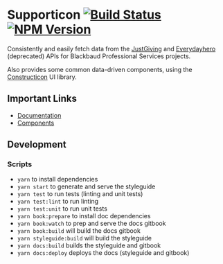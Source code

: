 # Supporticon [![Build Status](https://travis-ci.com/blackbaud-services/supporticon.svg?branch=master)](https://travis-ci.com/blackbaud-services/supporticon) [![NPM Version](https://img.shields.io/npm/v/supporticon.svg?style=flat-square&amp;colorB=1bab6b)](https://www.npmjs.com/package/supporticon)

Consistently and easily fetch data from the [JustGiving](https://developer.justgiving.com/) and [Everydayhero](http://developer.everydayhero.com/) (deprecated) APIs for Blackbaud Professional Services projects.

Also provides some common data-driven components, using the [Constructicon](https://github.com/blackbaud-services/constructicon) UI library.

## Important Links

- [Documentation](https://blackbaud-services.github.io/supporticon/book)
- [Components](https://blackbaud-services.github.io/supporticon/components)

## Development

### Scripts

- `yarn` to install dependencies
- `yarn start` to generate and serve the styleguide
- `yarn test` to run tests (linting and unit tests)
- `yarn test:lint` to run linting
- `yarn test:unit` to run unit tests
- `yarn book:prepare` to install doc dependencies
- `yarn book:watch` to prep and serve the docs gitbook
- `yarn book:build` will build the docs gitbook
- `yarn styleguide:build` will build the styleguide
- `yarn docs:build` builds the styleguide and gitbook
- `yarn docs:deploy` deploys the docs (styleguide and gitbook)
